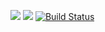<a href="https://codeclimate.com/github/ArtemNehoda/project-lvl1-s340/maintainability"><img src="https://api.codeclimate.com/v1/badges/a31b52136f39601536ba/maintainability" /></a>
<a href="https://codeclimate.com/github/ArtemNehoda/project-lvl1-s340/test_coverage"><img src="https://api.codeclimate.com/v1/badges/a31b52136f39601536ba/test_coverage" /></a>
[![Build Status](https://travis-ci.org/ArtemNehoda/project-lvl1-s340.svg?branch=master)](https://travis-ci.org/ArtemNehoda/project-lvl1-s340)
